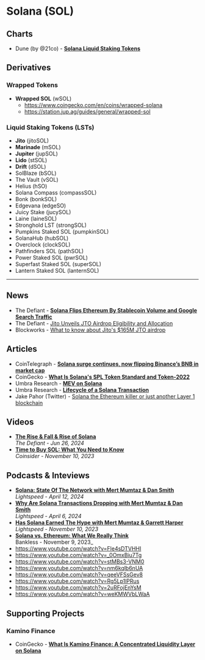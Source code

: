 # Solana (SOL)

## Charts

- Dune (by @21co) - [**Solana Liquid Staking Tokens**](https://dune.com/21co/solana-liquid-staking-tokens)

## Derivatives

### Wrapped Tokens

- **Wrapped SOL** (wSOL)
  -  https://www.coingecko.com/en/coins/wrapped-solana 
  - https://station.jup.ag/guides/general/wrapped-sol

### Liquid Staking Tokens (LSTs)

- **Jito** (jitoSOL)
- **Marinade** (mSOL)
- **Jupiter** (jupSOL)
- **Lido** (stSOL)
- **Drift** (dSOL)
- SolBlaze (bSOL)
- The Vault (vSOL)
- Helius (hSO)
- Solana Compass (compassSOL)
- Bonk (bonkSOL)
- Edgevana (edgeSO)
- Juicy Stake (jucySOL)
- Laine (laineSOL)
- Stronghold LST (strongSOL)
- Pumpkins Staked SOL (pumpkinSOL)
- SolanaHub (hubSOL)
- Overclock (clockSOL)
- Pathfinders SOL (pathSOL)
- Power Staked SOL (pwrSOL)
- Superfast Staked SOL (superSOL)
- Lantern Staked SOL (lanternSOL)

---

## News
- The Defiant - [**Solana Flips Ethereum By Stablecoin Volume and Google Search Traffic**](https://thedefiant.io/solana-flips-ethereum-by-stablecoin-volume-google-search-traffic)
- The Defiant - [Jito Unveils JTO Airdrop Eligibility and Allocation](https://thedefiant.io/jito-unveils-jto-airdrop-eligibility-and-allocation)
- Blockworks - [What to know about Jito's $165M JTO airdrop](https://blockworks.co/news/jito-airdrop-value)

## Articles
- CoinTelegraph - [**Solana surge continues, now flipping Binance’s BNB in market cap**](https://cointelegraph.com/news/solana-sol-price-surge-flips-bnb-crypto-market-cap)
- CoinGecko - [**What Is Solana's SPL Token Standard and Token-2022**](https://www.coingecko.com/learn/spl-solana-token-standards)
- Umbra Research - [**MEV on Solana**](https://www.umbraresearch.xyz/writings/mev-on-solana)
- Umbra Research - [**Lifecycle of a Solana Transaction**](https://www.umbraresearch.xyz/writings/lifecycle-of-a-solana-transaction)
- Jake Pahor (Twitter) - [Solana the Ethereum killer or just another Layer 1 blockchain](https://twitter.com/jake_pahor/status/1736566966918537443)

## Videos
- [**The Rise & Fall & Rise of Solana**](https://www.youtube.com/watch?v=QHP3cIJiVBs)
  <br/>_The Defiant - Jun 26, 2024_
- [**Time to Buy SOL: What You Need to Know**](https://www.youtube.com/watch?v=t8J9GNQkyyc)
  <br/>_Coinsider - November 10, 2023_

## Podcasts & Inteviews

- [**Solana: State Of The Network with Mert Mumtaz & Dan Smith**](https://www.youtube.com/watch?v=rd4wb-3EH9M)
  <br/>_Lightspeed - April 12, 2024_
- [**Why Are Solana Transactions Dropping with Mert Mumtaz & Dan Smith**](https://www.youtube.com/watch?v=FwuQupayblk)
  <br/>_Lightspeed - April 6, 2024_
- [**Has Solana Earned The Hype with Mert Mumtaz & Garrett Harper**](https://www.youtube.com/watch?v=Zawc3J7No9w)
  <br/>_Lightspeed - November 10, 2023_
- [**Solana vs. Ethereum: What We Really Think**](https://www.youtube.com/watch?v=yN7h88gImHc)
  <br/>Bankless - November 9, 2023_
- https://www.youtube.com/watch?v=Fle4sDTVHHI
- https://www.youtube.com/watch?v=_0OmxBiu7Tg
- https://www.youtube.com/watch?v=stMBs3-VNM0
- https://www.youtube.com/watch?v=nm6kqlb6nUA
- https://www.youtube.com/watch?v=qeeVFSsGev8
- https://www.youtube.com/watch?v=Rg5Lp1lPRus
- https://www.youtube.com/watch?v=2uRFojEnYsM
- https://www.youtube.com/watch?v=weKMWVbLWaA

## Supporting Projects

### Kamino Finance
- CoinGecko - [**What Is Kamino Finance: A Concentrated Liquidity Layer on Solana**](https://www.coingecko.com/learn/what-is-kamino-finance-kmno)
